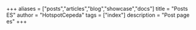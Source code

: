 +++
aliases = ["posts","articles","blog","showcase","docs"]
title = "Posts ES"
author = "HotspotCepeda"
tags = ["index"]
description = "Post page es"
+++